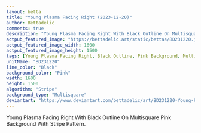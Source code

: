 ```yaml
---
layout: betta
title: "Young Plasma Facing Right (2023-12-20)"
author: Bettadelic
comments: true
description: "Young Plasma Facing Right With Black Outline On Multisquare Pink Background With Stripe Pattern."
actpub_featured_image: "https://bettadelic.art/static/bettas/BD231220.jpg"
actpub_featured_image_width: 1600
actpub_featured_image_height: 1500
tags: [Young Plasma Facing Right, Black Outline, Pink Background, Multisquare Background Pattern, Stripe Pattern, December 2023]
unitName: "BD231220"
line_color: "Black"
background_color: "Pink"
width: 1600
height: 1500
algorithm: "Stripe"
background_type: "Multisquare"
deviantart: "https://www.deviantart.com/bettadelic/art/BD231220-Young-Plasma-Facing-Right-2023-12-20-1003843971"
---
```


Young Plasma Facing Right With Black Outline On Multisquare Pink Background With Stripe Pattern.
